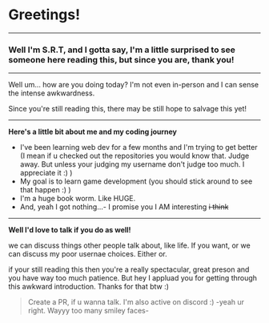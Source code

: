 # Greetings!

-----

### Well I'm S.R.T, and I gotta say, I'm a little surprised to see someone here reading this, but since you are, thank you!

-----

Well um... how are you doing today? 
I'm not even in-person and I can sense the intense awkwardness. 

Since you're still reading this, there may be still hope to salvage this yet!

-----

**Here's a little bit about me and my coding journey**
- I've been learning web dev for a few months and I'm trying to get better (I mean if u checked out the repositories you would know that. Judge away. But unless your judging my username don't judge too much. I appreciate it :) )
- My goal is to learn game development (you should stick around to see that happen :) )
- I'm a huge book worm. Like HUGE.
- And, yeah I got nothing...- I promise you I AM interesting   ~~i think~~

-----

**Well I'd love to talk if you do as well!**

we can discuss things other people talk about, like life. If you want, or we can discuss my poor usernae choices. Either or. 

if your still reading this then you're a really spectacular, great preson and you have way too much patience. But hey I appluad you for getting through this awkward introduction. Thanks for that btw :) 

>Create a PR, if u wanna talk. I'm also active on discord :) -yeah ur right. Wayyy too many smiley faces-
